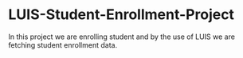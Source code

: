 # LUIS-Student-Enrollment-Project
In this project we are enrolling student and by the use of LUIS we are fetching student enrollment data.
